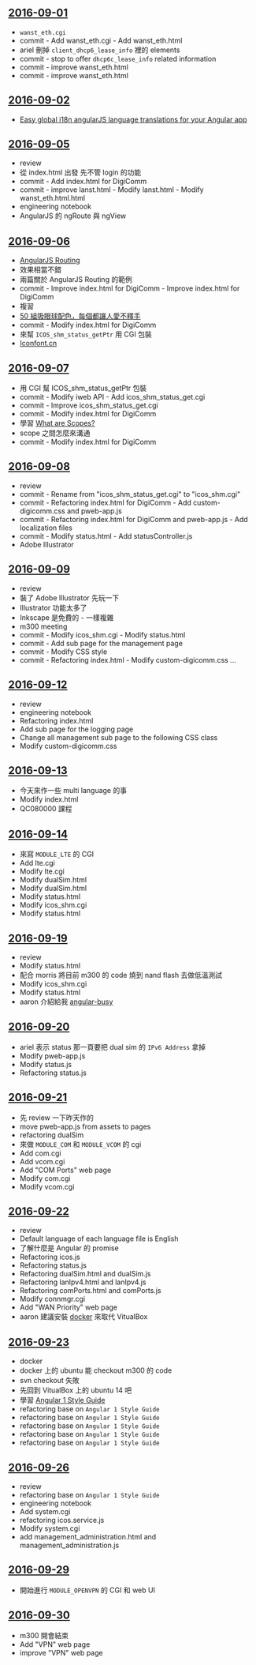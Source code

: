 
[2016-09-01](https://github.com/silenceuncrio/diary/wiki/20160901_jeffrey)
---
- `wanst_eth.cgi`
- commit - Add wanst_eth.cgi - Add wanst_eth.html
- ariel 刪掉 `client_dhcp6_lease_info` 裡的 elements
- commit - stop to offer `dhcp6c_lease_info` related information
- commit - improve wanst_eth.html
- commit - improve wanst_eth.html

[2016-09-02](https://github.com/silenceuncrio/diary/wiki/20160902_jeffrey)
---
- [Easy global i18n angularJS language translations for your Angular app](http://www.ng-newsletter.com/posts/angular-translate.html)

[2016-09-05](https://github.com/silenceuncrio/diary/wiki/20160905_jeffrey)
---
- review
- 從 index.html 出發 先不管 login 的功能
- commit - Add index.html for DigiComm
- commit - improve lanst.html - Modify lanst.html - Modify wanst_eth.html.html
- engineering notebook
- AngularJS 的 ngRoute 與 ngView

[2016-09-06](https://github.com/silenceuncrio/diary/wiki/20160906_jeffrey)
---
- [AngularJS Routing](http://www.w3schools.com/angular/angular_routing.asp)
- 效果相當不錯
- 兩篇關於 AngularJS Routing 的範例
- commit - Improve index.html for DigiComm - Improve index.html for DigiComm
- 複習
- [50 組吸眼球配色，每個都讓人愛不釋手](http://www.beforafter.org/blog/2016/50-color-combinations)
- commit - Modify index.html for DigiComm
- 來幫 `ICOS_shm_status_getPtr` 用 CGI 包裝
- [Iconfont.cn](http://www.iconfont.cn/)

[2016-09-07](https://github.com/silenceuncrio/diary/wiki/20160907_jeffrey)
---
- 用 CGI 幫 ICOS_shm_status_getPtr 包裝
- commit - Modify iweb API - Add icos_shm_status_get.cgi
- commit - Improve icos_shm_status_get.cgi
- commit - Modify index.html for DigiComm
- 學習 [What are Scopes?](https://docs.angularjs.org/guide/scope)
- scope 之間怎麼來溝通
- commit - Modify index.html for DigiComm

[2016-09-08](https://github.com/silenceuncrio/diary/wiki/20160908_jeffrey)
---
- review
- commit - Rename from "icos_shm_status_get.cgi" to "icos_shm.cgi"
- commit - Refactoring index.html for DigiComm - Add custom-digicomm.css and pweb-app.js
- commit - Refactoring index.html for DigiComm and pweb-app.js - Add localization files
- commit - Modify status.html - Add statusController.js
- Adobe Illustrator

[2016-09-09](https://github.com/silenceuncrio/diary/wiki/20160909_jeffrey)
---
- review
- 裝了 Adobe Illustrator 先玩一下
- Illustrator 功能太多了
- Inkscape 是免費的 - 一樣複雜
- m300 meeting
- commit - Modify icos_shm.cgi - Modify status.html
- commit - Add sub page for the management page
- commit - Modify CSS style
- commit - Refactoring index.html - Modify custom-digicomm.css ...

[2016-09-12](https://github.com/silenceuncrio/diary/wiki/20160912_jeffrey)
---
- review
- engineering notebook
- Refactoring index.html
- Add sub page for the logging page
- Change all management sub page to the following CSS class
- Modify custom-digicomm.css


[2016-09-13](https://github.com/silenceuncrio/diary/wiki/20160913_jeffrey)
---
- 今天來作一些 multi language 的事
- Modify index.html
- QC080000 課程


[2016-09-14](https://github.com/silenceuncrio/diary/wiki/20160914_jeffrey)
---
- 來寫 `MODULE_LTE` 的 CGI
- Add lte.cgi
- Modify lte.cgi
- Modify dualSim.html
- Modify dualSim.html
- Modify status.html
- Modify icos_shm.cgi
- Modify status.html

[2016-09-19](https://github.com/silenceuncrio/diary/wiki/20160919_jeffrey)
---
- review
- Modify status.html
- 配合 morris 將目前 m300 的 code 燒到 nand flash 去做低溫測試
- Modify icos_shm.cgi
- Modify status.html
- aaron 介紹給我 [angular-busy](https://github.com/cgross/angular-busy)

[2016-09-20](https://github.com/silenceuncrio/diary/wiki/20160920_jeffrey)
---
- ariel 表示 status 那一頁要把 dual sim 的 `IPv6 Address` 拿掉
- Modify pweb-app.js
- Modify status.js
- Refactoring status.js

[2016-09-21](https://github.com/silenceuncrio/diary/wiki/20160921_jeffrey)
---
- 先 review 一下昨天作的
- move pweb-app.js from assets to pages
- refactoring dualSim
- 來做 `MODULE_COM` 和 `MODULE_VCOM` 的 cgi
- Add com.cgi
- Add vcom.cgi
- Add "COM Ports" web page
- Modify com.cgi
- Modify vcom.cgi

[2016-09-22](https://github.com/silenceuncrio/diary/wiki/20160922_jeffrey)
---
- review
- Default language of each language file is English
- 了解什麼是 Angular 的 promise
- Refactoring icos.js
- Refactoring status.js
- Refactoring dualSim.html and dualSim.js
- Refactoring lanIpv4.html and lanIpv4.js
- Refactoring comPorts.html and comPorts.js
- Modify connmgr.cgi
- Add "WAN Priority" web page
- aaron 建議安裝 [docker](https://www.docker.com/) 來取代 VitualBox

[2016-09-23](https://github.com/silenceuncrio/diary/wiki/20160923_jeffrey)
---
- docker
- docker 上的 ubuntu 能 checkout m300 的 code
- svn checkout 失敗
- 先回到 VitualBox 上的 ubuntu 14 吧
- 學習 [Angular 1 Style Guide](https://github.com/johnpapa/angular-styleguide/blob/master/a1/README.md)
- refactoring base on `Angular 1 Style Guide`
- refactoring base on `Angular 1 Style Guide`
- refactoring base on `Angular 1 Style Guide`
- refactoring base on `Angular 1 Style Guide`
- refactoring base on `Angular 1 Style Guide`

[2016-09-26](https://github.com/silenceuncrio/diary/wiki/20160926_jeffrey)
---
- review
- refactoring base on `Angular 1 Style Guide`
- engineering notebook
- Add system.cgi
- refactoring icos.service.js
- Modify system.cgi
- add management_administration.html and management_administration.js

[2016-09-29](https://github.com/silenceuncrio/diary/wiki/20160929_jeffrey)
---
- 開始進行 `MODULE_OPENVPN` 的 CGI 和 web UI

[2016-09-30](https://github.com/silenceuncrio/diary/wiki/20160930_jeffrey)
---
- m300 開會結束
- Add "VPN" web page
- improve "VPN" web page
